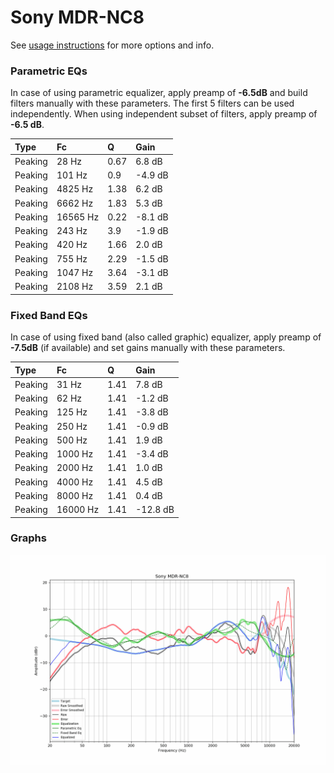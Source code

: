 # Sony MDR-NC8
See [usage instructions](https://github.com/jaakkopasanen/AutoEq#usage) for more options and info.

### Parametric EQs
In case of using parametric equalizer, apply preamp of **-6.5dB** and build filters manually
with these parameters. The first 5 filters can be used independently.
When using independent subset of filters, apply preamp of **-6.5 dB**.

| Type    | Fc       |    Q | Gain    |
|:--------|:---------|:-----|:--------|
| Peaking | 28 Hz    | 0.67 | 6.8 dB  |
| Peaking | 101 Hz   | 0.9  | -4.9 dB |
| Peaking | 4825 Hz  | 1.38 | 6.2 dB  |
| Peaking | 6662 Hz  | 1.83 | 5.3 dB  |
| Peaking | 16565 Hz | 0.22 | -8.1 dB |
| Peaking | 243 Hz   | 3.9  | -1.9 dB |
| Peaking | 420 Hz   | 1.66 | 2.0 dB  |
| Peaking | 755 Hz   | 2.29 | -1.5 dB |
| Peaking | 1047 Hz  | 3.64 | -3.1 dB |
| Peaking | 2108 Hz  | 3.59 | 2.1 dB  |

### Fixed Band EQs
In case of using fixed band (also called graphic) equalizer, apply preamp of **-7.5dB**
(if available) and set gains manually with these parameters.

| Type    | Fc       |    Q | Gain     |
|:--------|:---------|:-----|:---------|
| Peaking | 31 Hz    | 1.41 | 7.8 dB   |
| Peaking | 62 Hz    | 1.41 | -1.2 dB  |
| Peaking | 125 Hz   | 1.41 | -3.8 dB  |
| Peaking | 250 Hz   | 1.41 | -0.9 dB  |
| Peaking | 500 Hz   | 1.41 | 1.9 dB   |
| Peaking | 1000 Hz  | 1.41 | -3.4 dB  |
| Peaking | 2000 Hz  | 1.41 | 1.0 dB   |
| Peaking | 4000 Hz  | 1.41 | 4.5 dB   |
| Peaking | 8000 Hz  | 1.41 | 0.4 dB   |
| Peaking | 16000 Hz | 1.41 | -12.8 dB |

### Graphs
![](./Sony%20MDR-NC8.png)